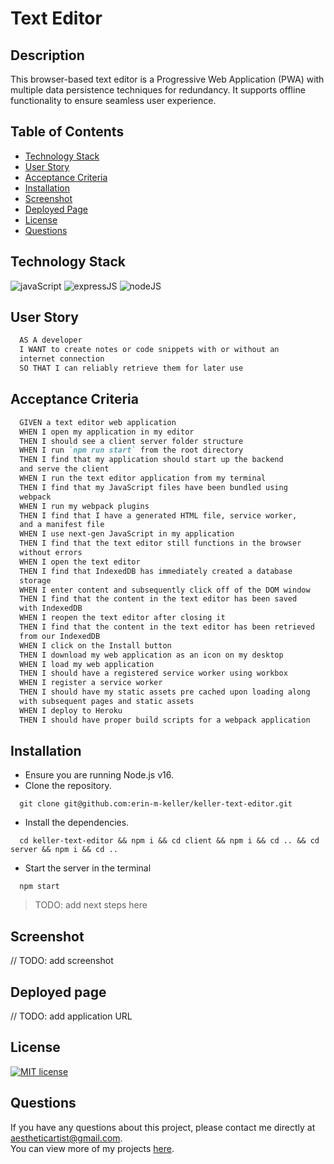   # Text Editor
  
  ## Description 
  This browser-based text editor is a Progressive Web Application (PWA) with multiple data persistence techniques for redundancy. It supports offline functionality to ensure seamless user experience.
  
  ## Table of Contents
  * [Technology Stack](#technology-stack)
  * [User Story](#user-story)
  * [Acceptance Criteria](#acceptance-criteria)
  * [Installation](#installation)
  * [Screenshot](#screenshot)
  * [Deployed Page](#deployed-page)
  * [License](#license)
  * [Questions](#questions)

  ## Technology Stack

  ![javaScript](https://img.shields.io/badge/-JavaScript-61DAFB?color=red&style=flat)
  ![expressJS](https://img.shields.io/badge/-Express.js-61DAFB?color=orange&style=flat)
  ![nodeJS](https://img.shields.io/badge/-Node.js-61DAFB?color=yellow&style=flat)

  ## User Story
  ```md
    AS A developer
    I WANT to create notes or code snippets with or without an  
    internet connection
    SO THAT I can reliably retrieve them for later use
  ```

  ## Acceptance Criteria
  ```md
    GIVEN a text editor web application
    WHEN I open my application in my editor
    THEN I should see a client server folder structure
    WHEN I run `npm run start` from the root directory
    THEN I find that my application should start up the backend  
    and serve the client
    WHEN I run the text editor application from my terminal
    THEN I find that my JavaScript files have been bundled using  
    webpack
    WHEN I run my webpack plugins
    THEN I find that I have a generated HTML file, service worker,  
    and a manifest file
    WHEN I use next-gen JavaScript in my application
    THEN I find that the text editor still functions in the browser  
    without errors
    WHEN I open the text editor
    THEN I find that IndexedDB has immediately created a database  
    storage
    WHEN I enter content and subsequently click off of the DOM window
    THEN I find that the content in the text editor has been saved  
    with IndexedDB
    WHEN I reopen the text editor after closing it
    THEN I find that the content in the text editor has been retrieved  
    from our IndexedDB
    WHEN I click on the Install button
    THEN I download my web application as an icon on my desktop
    WHEN I load my web application
    THEN I should have a registered service worker using workbox
    WHEN I register a service worker
    THEN I should have my static assets pre cached upon loading along  
    with subsequent pages and static assets
    WHEN I deploy to Heroku
    THEN I should have proper build scripts for a webpack application
  ```
  
  ## Installation 
  
  * Ensure you are running Node.js v16.
  * Clone the repository.
  ```
    git clone git@github.com:erin-m-keller/keller-text-editor.git
  ```

  * Install the dependencies.
  ``` node
    cd keller-text-editor && npm i && cd client && npm i && cd .. && cd server && npm i && cd ..
  ```

  * Start the server in the terminal
  ``` node
    npm start
  ```
  > TODO: add next steps here

  ## Screenshot

  // TODO: add screenshot
  
  ## Deployed page

  // TODO: add application URL


  ## License 
  [![MIT license](https://img.shields.io/badge/License-MIT-purple.svg)](https://lbesson.mit-license.org/)
  
  ## Questions
  If you have any questions about this project, please contact me directly at [aestheticartist@gmail.com](aestheticartist@gmail.com).  
  You can view more of my projects [here](https://github.com/erin-m-keller).
